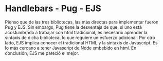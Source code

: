 # Handlebars - Pug - EJS

Pienso que de las tres bibliotecas, las más directas para implementar fueron Pug y EJS. Sin embargo, Pug tiene la desventaja de que, si uno está acostumbrado a trabajar con html tradicional, es necesario aprender la sintaxis de dicha biblioteca, lo que requiere un esfuerzo adicional. Por otro lado, EJS implica conocer el tradicional HTML y la sintaxis de Javascript. Es lo más cercano a tener Javascript de Node embebido en html.
En conclusión, EJS me pareció el mejor.
